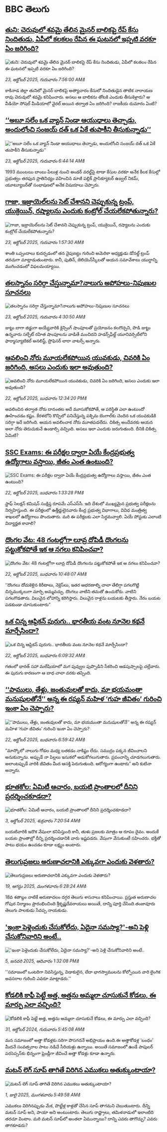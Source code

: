 # BBC తెలుగు## [తుని: చెరువులో శవమై తేలిన మైనర్ బాలికపై రేప్ కేసు నిందితుడు, ఏపీలో కలకలం రేపిన ఈ ఘటనలో ఇప్పటి వరకూ ఏం జరిగింది?](https://www.bbc.com/telugu/articles/cp971zp1r8ko?at_medium=RSS&at_campaign=rss?at_campaign=githubrss)![తుని: చెరువులో శవమై తేలిన మైనర్ బాలికపై రేప్ కేసు నిందితుడు, ఏపీలో కలకలం రేపిన ఈ ఘటనలో ఇప్పటి వరకూ ఏం జరిగింది?](https://ichef.bbci.co.uk/ace/ws/240/cpsprodpb/e402/live/fe0a0940-afd9-11f0-ba75-093eca1ac29b.jpg)_23, అక్టోబర్ 2025, గురువారం 7:56:00 AMకి_కాకినాడ జిల్లా తునిలో మైనర్ బాలికపై అత్యాచారం కేసులో నిందితుడైన  తాటిక నారాయణ రావు చెరువులో శవమై కనిపించారు. అసలు ఆ బాలికను తోటకి ఎందుకు తీసుకెళ్లారు? ఆ వీడియో సోషల్ మీడియాలో వైరల్ అయిన తర్వాత ఏం జరిగింది?  రాజకీయ దుమారం ఏంటి?## [‘‘అబూ సలేం ఒక వ్యాన్ నిండా ఆయుధాలు తెచ్చాడు, అందులోంచి సంజయ్‌ దత్ ఒక ఏకే తుపాకీని తీసుకున్నాడు’’](https://www.bbc.com/telugu/articles/c9wv8kl0v51o?at_medium=RSS&at_campaign=rss?at_campaign=githubrss)![‘‘అబూ సలేం ఒక వ్యాన్ నిండా ఆయుధాలు తెచ్చాడు, అందులోంచి సంజయ్‌ దత్ ఒక ఏకే తుపాకీని తీసుకున్నాడు’’](https://ichef.bbci.co.uk/ace/ws/240/cpsprodpb/a2e6/live/43086d20-afc1-11f0-b2a1-6f537f66f9aa.jpg)_23, అక్టోబర్ 2025, గురువారం 6:44:14 AMకి_1993 ముంబయి బాంబు పేలుళ్ల నుంచి అండర్‌ వరల్డ్‌పై టాడా కేసుల వరకూ అనేక కీలక కేసుల్లో ప్రభుత్వం తరఫున ప్రాతినిధ్యం వహించిన మాజీ పబ్లిక్ ప్రాసిక్యూటర్ ఉజ్వల్ నికమ్, యూట్యూబర్‌తో సంభాషణలో అనేక విషయాలు చెప్పారు.## [గాజా, ఇజ్రాయెల్‌లను సెట్ చేశానని చెప్పుకున్న ట్రంప్, యుక్రెయిన్,  రష్యాలను ఎందుకు కంట్రోల్ చేయలేకపోతున్నారు?](https://www.bbc.com/telugu/articles/cvgd1zj0l99o?at_medium=RSS&at_campaign=rss?at_campaign=githubrss)![గాజా, ఇజ్రాయెల్‌లను సెట్ చేశానని చెప్పుకున్న ట్రంప్, యుక్రెయిన్,  రష్యాలను ఎందుకు కంట్రోల్ చేయలేకపోతున్నారు?](https://ichef.bbci.co.uk/ace/ws/240/cpsprodpb/6213/live/222cb620-af52-11f0-b2a1-6f537f66f9aa.jpg)_23, అక్టోబర్ 2025, గురువారం 1:57:30 AMకి_శాంతి ఒప్పందాలు కుదర్చడంలో తన నైపుణ్యం గురించి అమెరికా అధ్యక్షుడు డోనల్డ్ ట్రంప్ తరచుగా మాట్లాడుతుంటారు. కానీ, పుతిన్, జెలియెన్‌స్కీలతో ఆయన సమావేశాలు యుద్ధాన్ని ముగించడంలో విఫలమయ్యాయి.## [తలస్నానం సరిగ్గా చేస్తున్నామా?నాలుగు అపోహలు-నిపుణుల సూచనలు](https://www.bbc.com/telugu/articles/c1d042vvrk1o?at_medium=RSS&at_campaign=rss?at_campaign=githubrss)![తలస్నానం సరిగ్గా చేస్తున్నామా?నాలుగు అపోహలు-నిపుణుల సూచనలు](https://ichef.bbci.co.uk/ace/standard/240/cpsprodpb/e797/live/b3386430-afc9-11f0-aa13-0b0479f6f42a.jpg)_23, అక్టోబర్ 2025, గురువారం 4:30:50 AMకి_జుట్టు బాగా జిడ్డుగా అయ్యేవారికి క్లెన్సింగ్ షాంపూలతో ప్రయోజనం కలగొచ్చని, పొడి జుట్టు ఉన్నవారు సల్ఫేట్ రహిత షాంపూలను వాడితే మంచిదని హడర్స్‌ఫీల్డ్ యూనివర్సిటీలోని ఫార్మాస్యూటికల్ అనలిస్ట్, ప్రొఫెసర్ లారా వాటర్స్ అన్నారు.## [ఆవలించి నోరు మూయలేకపోయిన యువకుడు, చివరికి ఏం జరిగింది, అసలు ఎందుకు ఇలా అవుతుంది? ](https://www.bbc.com/telugu/articles/cj41n05q4w4o?at_medium=RSS&at_campaign=rss?at_campaign=githubrss)![ఆవలించి నోరు మూయలేకపోయిన యువకుడు, చివరికి ఏం జరిగింది, అసలు ఎందుకు ఇలా అవుతుంది? ](https://ichef.bbci.co.uk/ace/ws/240/cpsprodpb/e3da/live/ed1573b0-af3c-11f0-ba75-093eca1ac29b.png)_22, అక్టోబర్ 2025, బుధవారం 12:34:20 PMకి_ఆవలించిన తర్వాత నోరు దానంతట అదే మూసుకోకపోతే, ఆ పరిస్థితి ఎలా ఉంటుందో ఊహించడం కష్టం. కేరళలోని కొచ్చిలో పనిచేస్తున్న పశ్చిమ బెంగాల్‌కు చెందిన ఒక యువకుడికి సరిగ్గా ఇదే జరిగింది. ఆయన అవలించాక నోరు మూతపడలేదు. చికిత్స అందేవరకు ఆయన అలా నోరు తెరుచుకునే ఉండాల్సి వచ్చింది. అసలు ఇలా ఎందుకు జరుగుతుంది. దీనికి చికిత్స ఏమిటి?## [SSC Exams: ఈ పరీక్షల ద్వారా ఏయే కేంద్రప్రభుత్వ ఉద్యోగాలు వస్తాయి, జీతం ఎంత ఉంటుంది? ](https://www.bbc.com/telugu/articles/czxkngexnqzo?at_medium=RSS&at_campaign=rss?at_campaign=githubrss)![SSC Exams: ఈ పరీక్షల ద్వారా ఏయే కేంద్రప్రభుత్వ ఉద్యోగాలు వస్తాయి, జీతం ఎంత ఉంటుంది? ](https://ichef.bbci.co.uk/ace/ws/240/cpsprodpb/51f4/live/ce2e7450-ae6b-11f0-ba75-093eca1ac29b.jpg)_22, అక్టోబర్ 2025, బుధవారం 1:33:28 PMకి_స్టాఫ్ సెలక్షన్ కమిషన్ సంక్షిప్త రూపమే ఎస్ఎస్‌సీ. ఇది దేశంలో ముఖ్యమైన ప్రభుత్వ పరీక్షలను నిర్వహిస్తుంది. ఈ పరీక్షలలో ఉత్తీర్ణులైనవారు కేంద్ర ప్రభుత్వ విభాగాలు, వివిధ మంత్రిత్వ శాఖలలో ఉద్యోగాలు పొందుతారు.  మరి ఈ పరీక్షలకు ఎలా సిద్ధమవ్వాలి. ఏయే పోస్టుకు ఎలాంటి విద్యార్హత కావాలి?## [దొంగల వేట: 48 గంటల్లోగా లూవ్ర దోపిడీ దొంగలను పట్టుకోకపోతే ఇక ఆ నగలు కనిపించవా? ](https://www.bbc.com/telugu/articles/cgkzmene07do?at_medium=RSS&at_campaign=rss?at_campaign=githubrss)![దొంగల వేట: 48 గంటల్లోగా లూవ్ర దోపిడీ దొంగలను పట్టుకోకపోతే ఇక ఆ నగలు కనిపించవా? ](https://ichef.bbci.co.uk/ace/ws/240/cpsprodpb/60f1/live/42e19bc0-af33-11f0-b1c6-736a05ed5483.jpg)_22, అక్టోబర్ 2025, బుధవారం 10:48:07 AMకి_‘‘దొంగలు దోచుకెళ్లిన కిరీటాలు, నెక్లెస్‌లు, ఇతర ఆభరణాల్ని చాలా తేలిగ్గా పగలగొట్టి చిన్నముక్కలుగా మార్చి అమ్మవచ్చు. దొంగలు వాటిని తమతో ఉంచుకోరు. వాటిని పగలగొడతారు. విలువైన లోహాన్ని కరిగిస్తారు. విలువైన రాళ్లను బయటకు తీస్తారు. నేరం బయట పడకుండా చూసుకుంటారు”## [ఒక చిన్న ఆఫ్రికన్ పురుగు.. భారతీయ వంట నూనెల కథనే మార్చేసిందా?](https://www.bbc.com/telugu/articles/c2lp9yrxyn5o?at_medium=RSS&at_campaign=rss?at_campaign=githubrss)![ఒక చిన్న ఆఫ్రికన్ పురుగు.. భారతీయ వంట నూనెల కథనే మార్చేసిందా?](https://ichef.bbci.co.uk/ace/ws/240/cpsprodpb/2b22/live/438d7b10-af52-11f0-8c56-6315cfcbbba0.jpg)_22, అక్టోబర్ 2025, బుధవారం 6:09:32 AMకి_గతంలో భారత్ సహా మలేషియాలో మగ పువ్వుల పుప్పొడిని సేకరించి ఆడపుష్పాలపై చల్లేవారు. ఈ పురుగు కారణంగా ఆ బాధ చాలా వరకు తప్పింది.## [‘‘పాములు, తేళ్లు, జంతువులతో కాదు, మా భయమంతా మనుషులతోనే’’ అన్న ఈ రష్యన్ మహిళ ‘గుహ జీవితం’ గురించి ఇంకా ఏం చెప్పారు?](https://www.bbc.com/telugu/articles/c14pj7r735mo?at_medium=RSS&at_campaign=rss?at_campaign=githubrss)![‘‘పాములు, తేళ్లు, జంతువులతో కాదు, మా భయమంతా మనుషులతోనే’’ అన్న ఈ రష్యన్ మహిళ ‘గుహ జీవితం’ గురించి ఇంకా ఏం చెప్పారు?](https://ichef.bbci.co.uk/ace/ws/240/cpsprodpb/1068/live/6cdf6860-a1f7-11f0-947b-6b8b23372a50.jpg)_22, అక్టోబర్ 2025, బుధవారం 6:59:42 AMకి_“మాస్కోలో నాలుగు గోడల మధ్య బతకడం నాకిష్టం లేదు. సముద్రం పక్కన జీవించాలని అనుకున్నాను. అప్పుడే నా పిల్లలు ఇసుకలో ఆడుకోగలుగుతారు. ప్రపంచాన్ని చూడగలుగుతారు. అలాంటప్పుడే వారికి జీవితం మీద ఆసక్తి పెరుగుతుంది. ఆరోగ్యంగా ఉంటారు” అని కుటినా అన్నారు.## [భూతకోల: ఏమిటీ ఆచారం, బయటి ప్రాంతాలలో దీనిని ప్రదర్శించకూడదా?](https://www.bbc.com/telugu/articles/cr5qjnvzg7no?at_medium=RSS&at_campaign=rss?at_campaign=githubrss)![భూతకోల: ఏమిటీ ఆచారం, బయటి ప్రాంతాలలో దీనిని ప్రదర్శించకూడదా?](https://ichef.bbci.co.uk/ace/ws/240/cpsprodpb/c56a/live/c8838e90-9f8f-11f0-b741-177e3e2c2fc7.jpg)_3, అక్టోబర్ 2025, శుక్రవారం 7:20:54 AMకి_బయటివారికి ఇదొక వేషంలా కనిపిస్తుంది కానీ, తుళు ప్రజలకు మాత్రం ఆ రూపం దైవం. అందుకే బయట ప్రాంతాల్లో దీన్ని ప్రదర్శించడానికి వారు ఇష్టపడరు. వేషంగా వేసుకుంటే సహించరు. భక్తితో పాటు భయం ఉంచడం కూడా లక్ష్యం అంటారు.## [తెలుగుప్రజలు అరుణాచలానికి ఎక్కువగా ఎందుకు వెళతారు?](https://www.bbc.com/telugu/articles/c8jp32zrzxpo?at_medium=RSS&at_campaign=rss?at_campaign=githubrss)![తెలుగుప్రజలు అరుణాచలానికి ఎక్కువగా ఎందుకు వెళతారు?](https://ichef.bbci.co.uk/ace/ws/240/cpsprodpb/cf2d/live/01932bf0-7d85-11f0-98a0-956f61945264.jpg)_19, ఆగస్టు 2025, మంగళవారం 6:28:24 AMకి_18వ శతాబ్దం నాటికే అరుణాచలం దగ్గర తెలుగు శాసనాలు కనిపించాయి. ప్రస్తుత అరుణాచల గోపుర నిర్మాణం ప్రారంభించింది శ్రీకృష్ణదేవరాయలు అయితే, దాన్ని పూర్తి చేసింది తంజావూరు తెలుగు పాలకుడు సేవప్ప నాయకుడు.## ['ఇంకా పెళ్లెందుకు చేసుకోలేదు, ఏదైనా సమస్యా?'-అని పెళ్లి చేసుకోనివారిని అంటే..](https://www.bbc.com/telugu/articles/cgq1w3lz7yyo?at_medium=RSS&at_campaign=rss?at_campaign=githubrss)!['ఇంకా పెళ్లెందుకు చేసుకోలేదు, ఏదైనా సమస్యా?'-అని పెళ్లి చేసుకోనివారిని అంటే..](https://ichef.bbci.co.uk/ace/ws/240/cpsprodpb/f6de/live/72c94a60-cb3e-11ef-87df-d575b9a434a4.jpg)_5, జనవరి 2025, ఆదివారం 1:32:08 PMకి_''సమాజంలో ఒంటరిగా నివసిస్తున్న, విడాకులైన, లేదా భాగస్వాములను కోల్పోయిన వారి లైంగిక అవసరాల గురించి ఎవరూ మాట్లాడరు.''## [కోడలికి కాఫీ పెట్టే అత్త, అత్తను అమ్మలా చూసుకునే కోడలు, ఈ మార్పు ఎలా వచ్చింది?](https://www.bbc.com/telugu/articles/c1l41zl8el2o?at_medium=RSS&at_campaign=rss?at_campaign=githubrss)![కోడలికి కాఫీ పెట్టే అత్త, అత్తను అమ్మలా చూసుకునే కోడలు, ఈ మార్పు ఎలా వచ్చింది?](https://ichef.bbci.co.uk/ace/ws/240/cpsprodpb/2b61/live/9176a6d0-8b0e-11ef-a81b-b1eda9741da3.jpg)_31, అక్టోబర్ 2024, గురువారం 5:45:08 AMకి_మన సమాజంలో అత్తా కోడళ్లకు సరిగా పొసగదనే అభిప్రాయం ఉంది.ఈ అత్తాకోడళ్ల ‘బంధం’ మీదనే సంవత్సరాల పాటు నడిచే సీరియళ్లు ఉన్నాయి. అయితే సమాజంలో ఉండే పాపులర్ పరసెప్సన్‌కు భిన్నంగా ఫ్రెండ్లీగా జీవించే అత్తా కోడళ్లు కూడా ఉన్నారు.## [మటన్ లెగ్ సూప్ తాగితే విరిగిన ఎముకలు అతుక్కుంటాయా?](https://www.bbc.com/telugu/articles/c0l4g92j8kzo?at_medium=RSS&at_campaign=rss?at_campaign=githubrss)![మటన్ లెగ్ సూప్ తాగితే విరిగిన ఎముకలు అతుక్కుంటాయా?](https://ichef.bbci.co.uk/ace/ws/240/cpsprodpb/b31e/live/cce532c0-6d41-11f0-9462-bb509dc78127.jpg)_1, జులై 2025, మంగళవారం 5:49:58 AMకి_ఎముకలు విరిగినప్పుడు మేక, పొట్టేళ్ల కాళ్లతో చేసిన సూప్ తాగమని చెబుతుంటారు. దీన్ని మటన్ సూప్ అని, పాయా అని అంటుంటారు. తెలుగు రాష్ట్రాలు, తమిళనాడులో ఇలాంటిది తరచూ వింటాం. మరి మటన్ సూప్‌లో అంతలా ఏమున్నాయి? దాన్ని ఎవరు తాగొచ్చు? ఎవరు తాగకూడదు?